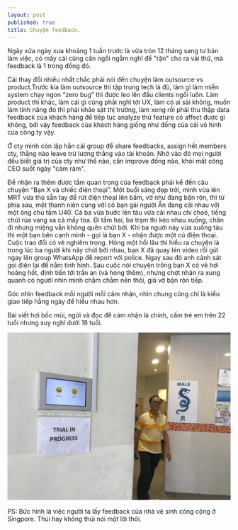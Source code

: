 ```yaml
---
layout: post
published: true
title: Chuyện feedback.
---
```


Ngày xửa ngày xưa khoảng 1 tuần trước là vừa tròn 12 tháng sang tư bản làm việc, có mấy cái cũng cần ngồi ngẫm nghĩ để "rặn" cho ra vài thứ, mà feedback là 1 trong đống đó.

Cái thay đổi nhiều nhất chắc phải nói đến chuyện làm outsource vs product.Trước kia làm outsource thì tập trung tech là đủ, làm gì làm miễn system chạy ngon “zero bug” thì được leo lên đầu clients ngồi luôn. Làm product thì khác, làm cái gì cũng phải nghĩ tới UX, làm có ai sài không, muốn làm tính năng đó thì phải khảo sát thị trường, làm xong rồi phải thu thập data feedback của khách hàng để tiếp tục analyze thử feature có affect được gì không, bởi vậy feedback của khách hàng giống như đống của cải vô hình của công ty vậy.

Ở cty mình còn lập hẳn cái group để share feedbacks, assign hết members cty, thằng nào leave trừ lương thẳng vào tài khoản. Nhờ vào đó mọi người đều biết giá trị của cty như thế nào, cần improve đống nào, khỏi mất công CEO suốt ngày "càm ràm". 

Để nhận ra thêm được tầm quan trọng của feedback phải kể đến câu chuyện “Bạn X và chiếc điện thoại”. Một buổi sáng đẹp trời, mình vừa lên MRT vừa thủ sẵn tay để rút điện thoại lên bấm, vờ như đang bận rộn, thì từ phía sau, một thanh niên cùng với cô bạn gái người Ấn đang cãi nhau với một ông chú tầm U40. Cả ba vừa bước lên tàu vừa cãi nhau chí choé, tiếng chửi rủa vang xa cả mấy toa. Đi tầm hai, ba trạm thì kéo nhau xuống, chân đi nhưng miệng vẫn không quên chửi bới. Khi ba người này vừa xuống tàu thì một bạn bên cạnh mình - gọi là bạn X - nhận được một cú điện thoại. Cuộc trao đổi có vẻ nghiêm trọng. Hóng một hồi lâu thì hiểu ra chuyện là trong lúc ba người khi nãy chửi bới nhau, bạn X đã quay lén video rồi gửi ngay lên group WhatsApp để report với police. Ngay sau đó anh cảnh sát gọi điện lại để nắm tình hình. Sau cuộc nói chuyện trông bạn X có vẻ hơi hoảng hốt, định tiến tới trấn an (và hóng thêm), nhưng chợt nhận ra xung quanh có người nhìn mình chằm chằm nên thôi, giả vờ bận rộn tiếp.

Góc nhìn feedback mỗi người mỗi cảm nhận, nhìn chung cũng chỉ là kiểu giao tiếp hằng ngày để hiểu nhau hơn. 

Bài viết hơi bốc mùi, ngửi và đọc để cảm nhận là chính, cấm trẻ em trên 22 tuổi nhưng suy nghĩ dưới 18 tuổi.

![toilet feedback](/img/66759159_472541136653581_3873833503380471808_n.jpg)

PS: Bức hình là việc người ta lấy feedback của nhà vệ sinh công cộng ở Singpore. Thúi hay không thúi nói một lời thôi.

